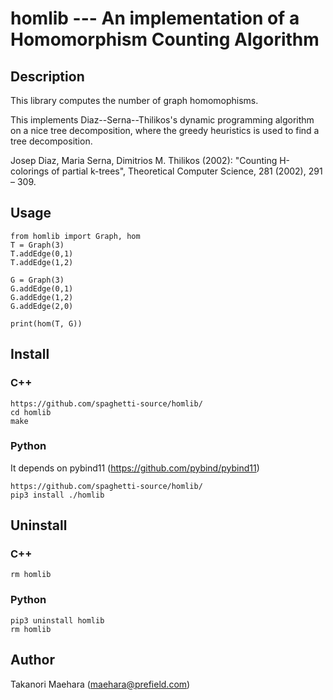 # homlib --- An implementation of a Homomorphism Counting Algorithm

## Description

This library computes the number of graph homomophisms.


This implements Diaz--Serna--Thilikos's dynamic programming algorithm on a nice tree decomposition, where the greedy heuristics is used to find a tree decomposition.

Josep Diaz, Maria Serna, Dimitrios M. Thilikos (2002): "Counting H-colorings of partial k-trees", Theoretical Computer Science, 281 (2002), 291 – 309.

## Usage

````
from homlib import Graph, hom
T = Graph(3)
T.addEdge(0,1)
T.addEdge(1,2)

G = Graph(3)
G.addEdge(0,1)
G.addEdge(1,2)
G.addEdge(2,0)

print(hom(T, G))
````

## Install

### C++

````
https://github.com/spaghetti-source/homlib/
cd homlib
make
````

### Python

It depends on pybind11 (https://github.com/pybind/pybind11)

````
https://github.com/spaghetti-source/homlib/
pip3 install ./homlib
````

## Uninstall

### C++

````
rm homlib
````

### Python

````
pip3 uninstall homlib
rm homlib
````

## Author

Takanori Maehara (maehara@prefield.com)
